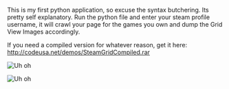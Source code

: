 This is my first python application, so excuse the syntax butchering. Its pretty self explanatory. Run the python file and enter your steam profile username, it will crawl your page for the games you own and dump the Grid View Images accordingly. 


If you need a compiled version for whatever reason, get it here: http://codeusa.net/demos/SteamGridCompiled.rar

![Uh oh](http://i.imgur.com/zzrC43w.png)

![Uh oh](http://i.imgur.com/AiAb5we.jpg)
